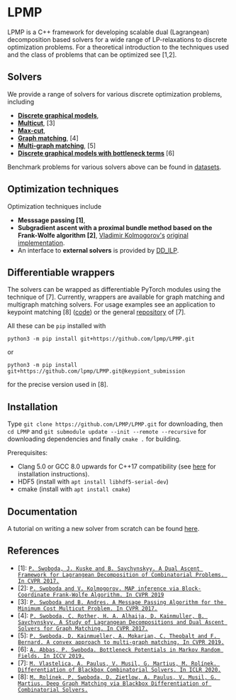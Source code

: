 LPMP
========

<!--- [![Build Status](https://travis-ci.org/LPMP/LPMP.svg?branch=master)](https://travis-ci.org/LPMP/LPMP) --->

LPMP is a C++ framework for developing scalable dual (Lagrangean) decomposition based solvers for a wide range of LP-relaxations to discrete optimization problems.
For a theoretical introduction to the techniques used and the class of problems that can be optimized see [1,2].

## Solvers
We provide a range of solvers for various discrete optimization problems, including
* **[Discrete graphical models](/include/mrf)**,
* **[Multicut](/include/multicut)**, [3]
* **[Max-cut](/include/max_cut)**, 
* **[Graph matching](include/graph_matching)**, [4]
* **[Multi-graph matching](/include/multigraph_matching)**, [5]
* **[Discrete graphical models with bottleneck terms](/include/horizon_tracking)** [6]

Benchmark problems for various solvers above can be found in [datasets](/datasets).

## Optimization techniques
Optimization techniques include
* **Messsage passing [1]**,
* **Subgradient ascent with a proximal bundle method based on the Frank-Wolfe algorithm [2]**, [Vladimir Kolmogorov's](http://http://pub.ist.ac.at/~vnk/) [original implementation](http://pub.ist.ac.at/~vnk/papers/FWMAP.html).
* An interface to **external solvers** is provided by [DD_ILP](https://github.com/pawelswoboda/DD_ILP).

## Differentiable wrappers

The solvers can be wrapped as differentiable PyTorch modules using the technique of [7]. Currently, wrappers are available for graph matching and multigraph matching solvers. For usage examples see an application to keypoint matching [8] ([code](https://github.com/martius-lab/blackbox-deep-graph-matching)) or the general [repository](https://github.com/martius-lab/blackbox-backprop) of [7].

All these can be `pip` installed with

```python3 -m pip install git+https://github.com/lpmp/LPMP.git```

or

```python3 -m pip install git+https://github.com/lpmp/LPMP.git@keypiont_submission```

for the precise version used in [8].

## Installation
Type `git clone https://github.com/LPMP/LPMP.git` for downloading, then `cd LPMP` and `git submodule update --init --remote --recursive` for downloading dependencies and finally `cmake .` for building.

Prerequisites:
* Clang 5.0 or GCC 8.0 upwards for C++17 compatibility (see [here](https://solarianprogrammer.com/2016/10/07/building-gcc-ubuntu-linux/) for installation instructions).
* HDF5 (install with `apt install libhdf5-serial-dev`)
* cmake (install with `apt install cmake`)


## Documentation

A tutorial on writing a new solver from scratch can be found [here](/doc/Getting-Started.md).

## References
* [1]: [`P. Swoboda, J. Kuske and B. Savchynskyy. A Dual Ascent Framework for Lagrangean Decomposition of Combinatorial Problems. In CVPR 2017.`](http://openaccess.thecvf.com/content_cvpr_2017/html/Swoboda_A_Dual_Ascent_CVPR_2017_paper.html)
* [2]: [`P. Swoboda and V. Kolmogorov. MAP inference via Block-Coordinate Frank-Wolfe Algorithm. In CVPR 2019`](http://openaccess.thecvf.com/content_CVPR_2019/html/Swoboda_MAP_Inference_via_Block-Coordinate_Frank-Wolfe_Algorithm_CVPR_2019_paper.html)
* [3]: [`P. Swoboda and B. Andres. A Message Passing Algorithm for the Minimum Cost Multicut Problem. In CVPR 2017.`](http://openaccess.thecvf.com/content_cvpr_2017/html/Swoboda_A_Message_Passing_CVPR_2017_paper.html)
* [4]: [`P. Swoboda, C. Rother, H. A. Alhaija, D. Kainmuller, B. Savchynskyy. A Study of Lagrangean Decompositions and Dual Ascent Solvers for Graph Matching. In CVPR 2017.`](http://openaccess.thecvf.com/content_cvpr_2017/html/Swoboda_A_Study_of_CVPR_2017_paper.html)
* [5]: [`P. Swoboda, D. Kainmueller, A. Mokarian, C. Theobalt and F. Bernard. A convex approach to multi-graph matching. In CVPR 2019.`](http://openaccess.thecvf.com/content_CVPR_2019/html/Swoboda_A_Convex_Relaxation_for_Multi-Graph_Matching_CVPR_2019_paper.html)
* [6]: [`A. Abbas, P. Swoboda. Bottleneck Potentials in Markov Random Fields. In ICCV 2019.`](http://openaccess.thecvf.com/content_ICCV_2019/html/Abbas_Bottleneck_Potentials_in_Markov_Random_Fields_ICCV_2019_paper.html)
* [7]: [`M. Vlastelica, A. Paulus, V. Musil, G. Martius, M. Rolínek. Differentiation of Blackbox Combinatorial Solvers. In ICLR 2020.`](https://openreview.net/forum?id=BkevoJSYPB)
* [8]: [`M. Rolínek, P. Swoboda, D. Zietlow, A. Paulus, V. Musil, G. Martius. Deep Graph Matching via Blackbox Differentiation of Combinatorial Solvers.`](https://arxiv.org/abs/2003.11657)
